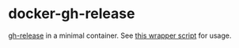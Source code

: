 # docker-gh-release

[gh-release](https://github.com/progrium/gh-release) in a minimal container. See
[this wrapper script](gh-release-wrapper) for usage.
